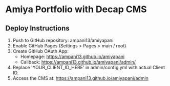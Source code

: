 # Amiya Portfolio with Decap CMS

## Deploy Instructions

1. Push to GitHub repository: ampani13/amiyapani
2. Enable GitHub Pages (Settings > Pages > main / root)
3. Create GitHub OAuth App:
   - Homepage: https://ampani13.github.io/amiyapani
   - Callback: https://ampani13.github.io/amiyapani/admin/
4. Replace 'YOUR_CLIENT_ID_HERE' in admin/config.yml with actual Client ID.
5. Access the CMS at: https://ampani13.github.io/amiyapani/admin